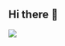 ## Hi there 👋

<img src="{https://img.shields.io/badge/GIT-E44C30?style=for-the-badge&logo=git&logoColor=white}" />

